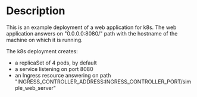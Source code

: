 # Description

This is an example deployment of a web application for k8s. The web application
answers on "0.0.0.0:8080/" path with the hostname of the machine on which it is running.

The k8s deployment creates:
+ a replicaSet of 4 pods, by default
+ a service listening on port 8080
+ an Ingress resource answering on path
"INGRESS_CONTROLLER_ADDRESS:INGRESS_CONTROLLER_PORT/simple_web_server"
